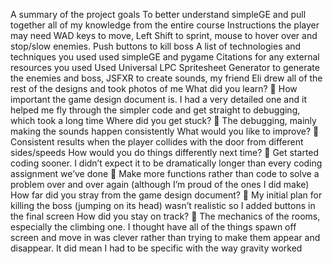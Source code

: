 A summary of the project goals
  To better understand simpleGE and pull together all of my knowledge from the entire course
Instructions the player may need
  WAD keys to move, Left Shift to sprint, mouse to hover over and stop/slow enemies. Push buttons to kill boss
A list of technologies and techniques you used
  used simpleGE and pygame
Citations for any external resources you used
  Used Universal LPC Spritesheet Generator to generate the enemies and boss, JSFXR to create sounds, my friend Eli drew all of the rest of the designs and took photos of me
What did you learn?
	How important the game design document is. I had a very detailed one and it helped me fly through the simpler code and get straight to debugging, which took a long time
Where did you get stuck?
	The debugging, mainly making the sounds happen consistently
What would you like to improve?
	Consistent results when the player collides with the door from different sides/speeds
How would you do things differently next time?
	Get started coding sooner. I didn’t expect it to be dramatically longer than every coding assignment we’ve done
	Make more functions rather than code to solve a problem over and over again (although I’m proud of the ones I did make)
How far did you stray from the game design document?
	My initial plan for killing the boss (jumping on its head) wasn’t realistic so I added buttons in the final screen
How did you stay on track?
	The mechanics of the rooms, especially the climbing one. I thought have all of the things spawn off screen and move in was clever rather than trying to make them appear and disappear. It did mean I had to be specific with the way gravity worked
